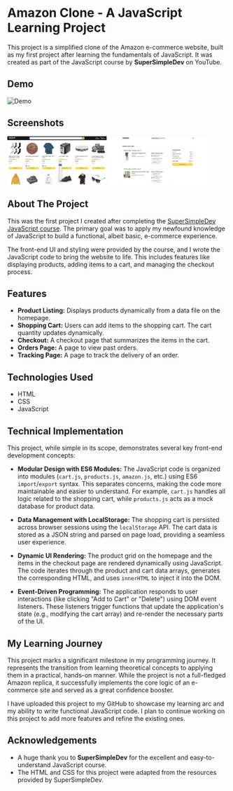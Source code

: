 # Amazon Clone - A JavaScript Learning Project

This project is a simplified clone of the Amazon e-commerce website, built as my first project after learning the fundamentals of JavaScript. It was created as part of the JavaScript course by **SuperSimpleDev** on YouTube.

## Demo

![Demo](resources/demo.gif)

## Screenshots

<img src="resources/ss-1.jpg" alt="Homepage Screenshot" width="45%"> <img src="resources/ss-2.jpg" alt="Checkout Screenshot" width="45%">

## About The Project

This was the first project I created after completing the [SuperSimpleDev JavaScript course](https://youtu.be/EerdGm-ehJQ?si=R0WpX0iO95oGE8FC). The primary goal was to apply my newfound knowledge of JavaScript to build a functional, albeit basic, e-commerce experience.

The front-end UI and styling were provided by the course, and I wrote the JavaScript code to bring the website to life. This includes features like displaying products, adding items to a cart, and managing the checkout process.

## Features

*   **Product Listing:** Displays products dynamically from a data file on the homepage.
*   **Shopping Cart:** Users can add items to the shopping cart. The cart quantity updates dynamically.
*   **Checkout:** A checkout page that summarizes the items in the cart.
*   **Orders Page:** A page to view past orders.
*   **Tracking Page:** A page to track the delivery of an order.

## Technologies Used

*   HTML
*   CSS
*   JavaScript

## Technical Implementation

This project, while simple in its scope, demonstrates several key front-end development concepts:

*   **Modular Design with ES6 Modules:** The JavaScript code is organized into modules (`cart.js`, `products.js`, `amazon.js`, etc.) using ES6 `import`/`export` syntax. This separates concerns, making the code more maintainable and easier to understand. For example, `cart.js` handles all logic related to the shopping cart, while `products.js` acts as a mock database for product data.

*   **Data Management with LocalStorage:** The shopping cart is persisted across browser sessions using the `localStorage` API. The cart data is stored as a JSON string and parsed on page load, providing a seamless user experience.

*   **Dynamic UI Rendering:** The product grid on the homepage and the items in the checkout page are rendered dynamically using JavaScript. The code iterates through the product and cart data arrays, generates the corresponding HTML, and uses `innerHTML` to inject it into the DOM.

*   **Event-Driven Programming:** The application responds to user interactions (like clicking "Add to Cart" or "Delete") using DOM event listeners. These listeners trigger functions that update the application's state (e.g., modifying the cart array) and re-render the necessary parts of the UI.

## My Learning Journey

This project marks a significant milestone in my programming journey. It represents the transition from learning theoretical concepts to applying them in a practical, hands-on manner. While the project is not a full-fledged Amazon replica, it successfully implements the core logic of an e-commerce site and served as a great confidence booster.

I have uploaded this project to my GitHub to showcase my learning arc and my ability to write functional JavaScript code. I plan to continue working on this project to add more features and refine the existing ones.

## Acknowledgements

*   A huge thank you to **SuperSimpleDev** for the excellent and easy-to-understand JavaScript course.
*   The HTML and CSS for this project were adapted from the resources provided by SuperSimpleDev. 
